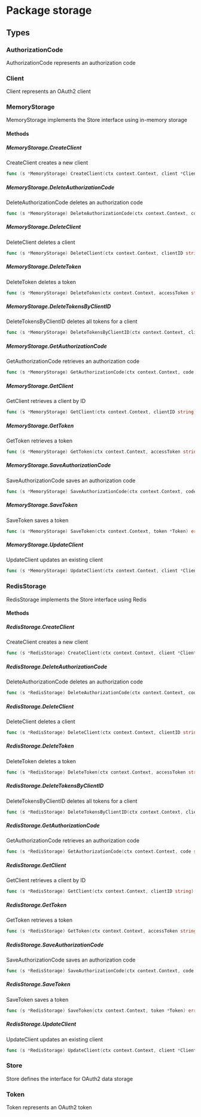 # Package storage

## Types

### AuthorizationCode

AuthorizationCode represents an authorization code


### Client

Client represents an OAuth2 client


### MemoryStorage

MemoryStorage implements the Store interface using in-memory storage


#### Methods

##### MemoryStorage.CreateClient

CreateClient creates a new client


```go
func (s *MemoryStorage) CreateClient(ctx context.Context, client *Client) error
```

##### MemoryStorage.DeleteAuthorizationCode

DeleteAuthorizationCode deletes an authorization code


```go
func (s *MemoryStorage) DeleteAuthorizationCode(ctx context.Context, code string) error
```

##### MemoryStorage.DeleteClient

DeleteClient deletes a client


```go
func (s *MemoryStorage) DeleteClient(ctx context.Context, clientID string) error
```

##### MemoryStorage.DeleteToken

DeleteToken deletes a token


```go
func (s *MemoryStorage) DeleteToken(ctx context.Context, accessToken string) error
```

##### MemoryStorage.DeleteTokensByClientID

DeleteTokensByClientID deletes all tokens for a client


```go
func (s *MemoryStorage) DeleteTokensByClientID(ctx context.Context, clientID string) error
```

##### MemoryStorage.GetAuthorizationCode

GetAuthorizationCode retrieves an authorization code


```go
func (s *MemoryStorage) GetAuthorizationCode(ctx context.Context, code string) (*AuthorizationCode, error)
```

##### MemoryStorage.GetClient

GetClient retrieves a client by ID


```go
func (s *MemoryStorage) GetClient(ctx context.Context, clientID string) (*Client, error)
```

##### MemoryStorage.GetToken

GetToken retrieves a token


```go
func (s *MemoryStorage) GetToken(ctx context.Context, accessToken string) (*Token, error)
```

##### MemoryStorage.SaveAuthorizationCode

SaveAuthorizationCode saves an authorization code


```go
func (s *MemoryStorage) SaveAuthorizationCode(ctx context.Context, code *AuthorizationCode) error
```

##### MemoryStorage.SaveToken

SaveToken saves a token


```go
func (s *MemoryStorage) SaveToken(ctx context.Context, token *Token) error
```

##### MemoryStorage.UpdateClient

UpdateClient updates an existing client


```go
func (s *MemoryStorage) UpdateClient(ctx context.Context, client *Client) error
```

### RedisStorage

RedisStorage implements the Store interface using Redis


#### Methods

##### RedisStorage.CreateClient

CreateClient creates a new client


```go
func (s *RedisStorage) CreateClient(ctx context.Context, client *Client) error
```

##### RedisStorage.DeleteAuthorizationCode

DeleteAuthorizationCode deletes an authorization code


```go
func (s *RedisStorage) DeleteAuthorizationCode(ctx context.Context, code string) error
```

##### RedisStorage.DeleteClient

DeleteClient deletes a client


```go
func (s *RedisStorage) DeleteClient(ctx context.Context, clientID string) error
```

##### RedisStorage.DeleteToken

DeleteToken deletes a token


```go
func (s *RedisStorage) DeleteToken(ctx context.Context, accessToken string) error
```

##### RedisStorage.DeleteTokensByClientID

DeleteTokensByClientID deletes all tokens for a client


```go
func (s *RedisStorage) DeleteTokensByClientID(ctx context.Context, clientID string) error
```

##### RedisStorage.GetAuthorizationCode

GetAuthorizationCode retrieves an authorization code


```go
func (s *RedisStorage) GetAuthorizationCode(ctx context.Context, code string) (*AuthorizationCode, error)
```

##### RedisStorage.GetClient

GetClient retrieves a client by ID


```go
func (s *RedisStorage) GetClient(ctx context.Context, clientID string) (*Client, error)
```

##### RedisStorage.GetToken

GetToken retrieves a token


```go
func (s *RedisStorage) GetToken(ctx context.Context, accessToken string) (*Token, error)
```

##### RedisStorage.SaveAuthorizationCode

SaveAuthorizationCode saves an authorization code


```go
func (s *RedisStorage) SaveAuthorizationCode(ctx context.Context, code *AuthorizationCode) error
```

##### RedisStorage.SaveToken

SaveToken saves a token


```go
func (s *RedisStorage) SaveToken(ctx context.Context, token *Token) error
```

##### RedisStorage.UpdateClient

UpdateClient updates an existing client


```go
func (s *RedisStorage) UpdateClient(ctx context.Context, client *Client) error
```

### Store

Store defines the interface for OAuth2 data storage


### Token

Token represents an OAuth2 token


